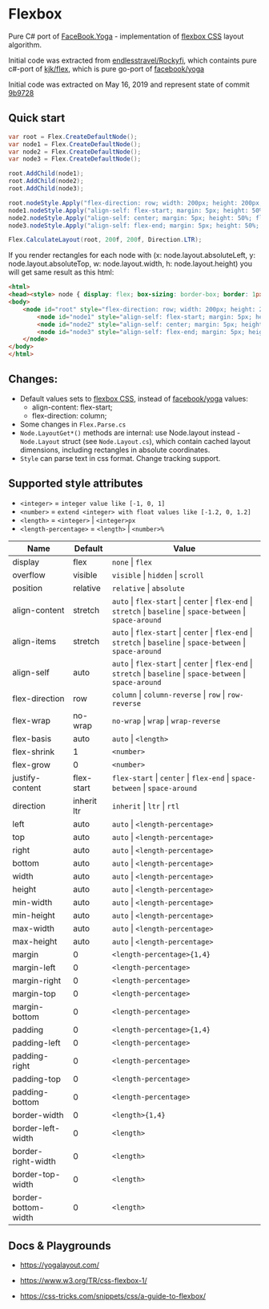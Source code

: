 # Flexbox

Pure C# port of [FaceBook.Yoga](https://github.com/facebook/yoga) - implementation of [flexbox CSS](https://www.w3.org/TR/css-flexbox-1/) layout algorithm. 

Initial code was extracted from [endlesstravel/Rockyfi](https://github.com/endlesstravel/Rockyfi), which containts pure c#-port of [kjk/flex](https://github.com/kjk/flex), which is pure go-port of [facebook/yoga](https://github.com/facebook/yoga) 

Initial code was extracted on May 16, 2019 and represent state of commit [9b9728](https://github.com/endlesstravel/Rockyfi/tree/9b972864658479a2f353c1e0043a926698061298)

## Quick start

```csharp
var root = Flex.CreateDefaultNode();
var node1 = Flex.CreateDefaultNode();
var node2 = Flex.CreateDefaultNode();
var node3 = Flex.CreateDefaultNode();

root.AddChild(node1);
root.AddChild(node2);
root.AddChild(node3);

root.nodeStyle.Apply("flex-direction: row; width: 200px; height: 200px; padding: 5px;");
node1.nodeStyle.Apply("align-self: flex-start; margin: 5px; height: 50%; flex-grow: 1;");
node2.nodeStyle.Apply("align-self: center; margin: 5px; height: 50%; flex-grow: 1;");
node3.nodeStyle.Apply("align-self: flex-end; margin: 5px; height: 50%; flex-grow: 1;");

Flex.CalculateLayout(root, 200f, 200f, Direction.LTR);
```
If you render rectangles for each node with (x: node.layout.absoluteLeft, y: node.layout.absoluteTop, w: node.layout.width, h: node.layout.height) you will get same result as this html:  
```html
<html>
<head><style> node { display: flex; box-sizing: border-box; border: 1px solid black; }</style></head>
<body>
    <node id="root" style="flex-direction: row; width: 200px; height: 200px; padding: 5px;">
        <node id="node1" style="align-self: flex-start; margin: 5px; height: 50%; flex-grow: 1;"></node>
        <node id="node2" style="align-self: center; margin: 5px; height: 50%; flex-grow: 1;"></node>
        <node id="node3" style="align-self: flex-end; margin: 5px; height: 50%; flex-grow: 1;"></node>
    </node>
</body>
</html>
```

## Changes:

* Default values sets to [flexbox CSS](https://www.w3.org/TR/css-flexbox-1/), instead of [facebook/yoga](https://github.com/facebook/yoga) values:
    * align-content: flex-start;
    * flex-direction: column;
* Some changes in `Flex.Parse.cs`
* `Node.LayoutGet*()` methods are internal: use Node.layout instead -`Node.Layout` struct (see `Node.Layout.cs`), which contain cached layout dimensions, including rectangles in absolute coordinates.
* `Style` can parse text in css format. Change tracking support.

## Supported style attributes

* `<integer>` = `integer value like [-1, 0, 1]` 
* `<number>` = `extend <integer> with float values like [-1.2, 0, 1.2]`
* `<length>` = `<integer>` | `<integer>px`
* `<length-percentage>` = `<length>` | `<number>%`

| Name | Default | Value |                                 
|-|-|-|
| display | flex | `none` \| `flex` |
| overflow | visible | `visible` \| `hidden` \| `scroll` |
| position | relative | `relative` \| `absolute` |
| align-content | stretch | `auto` \| `flex-start` \| `center` \| `flex-end` \| `stretch` \| `baseline` \| `space-between` \| `space-around` |
| align-items | stretch | `auto` \| `flex-start` \| `center` \| `flex-end` \| `stretch` \| `baseline` \| `space-between` \| `space-around` |
| align-self | auto | `auto` \| `flex-start` \| `center` \| `flex-end` \| `stretch` \| `baseline` \| `space-between` \| `space-around` |
| flex-direction | row | `column` \| `column-reverse` \| `row` \| `row-reverse` |
| flex-wrap | no-wrap | `no-wrap` \| `wrap` \| `wrap-reverse` |
| flex-basis | auto | `auto` \| `<length>` |
| flex-shrink | 1 | `<number>` |
| flex-grow | 0 | `<number>` |
| justify-content | flex-start | `flex-start` \| `center` \| `flex-end` \| `space-between` \| `space-around` |
| direction | inherit ltr | `inherit` \| `ltr` \| `rtl` |
| left | auto | `auto` \| `<length-percentage>` |
| top | auto | `auto` \| `<length-percentage>` |
| right | auto | `auto` \| `<length-percentage>` |
| bottom | auto | `auto` \| `<length-percentage>` |
| width | auto | `auto` \| `<length-percentage>` |
| height | auto | `auto` \| `<length-percentage>` |
| min-width | auto | `auto` \| `<length-percentage>` |
| min-height | auto | `auto` \| `<length-percentage>` |
| max-width | auto | `auto` \| `<length-percentage>` |
| max-height | auto | `auto` \| `<length-percentage>` |
| margin | 0 | `<length-percentage>{1,4}` |
| margin-left | 0 | `<length-percentage>` |
| margin-right | 0 | `<length-percentage>` |
| margin-top | 0 | `<length-percentage>` |
| margin-bottom | 0 | `<length-percentage>` |
| padding | 0 | `<length-percentage>{1,4}` |
| padding-left | 0 | `<length-percentage>` |
| padding-right | 0 | `<length-percentage>` |
| padding-top | 0 | `<length-percentage>` |
| padding-bottom | 0 | `<length-percentage>` |
| border-width | 0 | `<length>{1,4}` |
| border-left-width | 0 | `<length>` |
| border-right-width | 0 | `<length>` |
| border-top-width | 0 | `<length>` |
| border-bottom-width | 0 | `<length>` |

## Docs & Playgrounds

* https://yogalayout.com/

* https://www.w3.org/TR/css-flexbox-1/

* https://css-tricks.com/snippets/css/a-guide-to-flexbox/
